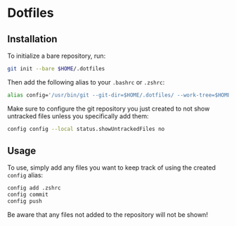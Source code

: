 # Dotfiles

## Installation
To initialize a bare repository, run:
```bash
git init --bare $HOME/.dotfiles
```

Then add the following alias to your `.bashrc` or `.zshrc`:
```zsh
alias config='/usr/bin/git --git-dir=$HOME/.dotfiles/ --work-tree=$HOME'
```

Make sure to configure the git repository you just created to not show untracked files unless you specifically add them:
```bash
config config --local status.showUntrackedFiles no
```

## Usage
To use, simply add any files you want to keep track of using the created `config` alias:
```bash
config add .zshrc
config commit
config push
```

Be aware that any files not added to the repository will not be shown!
